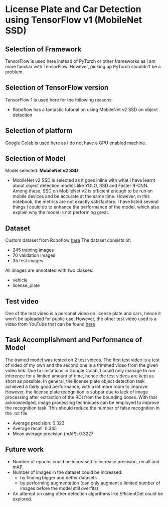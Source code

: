 # License Plate and Car Detection using TensorFlow v1 (MobileNet SSD)

## Selection of Framework
TensorFlow is used here instead of PyTorch or other frameworks as I am more familiar with TensorFlow. However, picking up PyTorch shouldn't be a problem.

## Selection of TensorFlow version
TensorFlow 1 is used here for the following reasons:
- Roboflow has a fantastic tutorial on using MobileNet v2 SSD on object detection

## Selection of platform
Google Colab is used here as I do not have a GPU enabled machine.

## Selection of Model
Model selected: **MobileNet v2 SSD**
- MobileNet v2 SSD is selected as it goes inline with what I have learnt about object detection models like YOLO, SSD and Faster R-CNN. Among these, SSD on MobileNet v2 is efficient enough to be run on mobile devices and be accurate at the same time. However, in this notebook, the metrics are not exactly satisfactory. I have listed several things I could do to enhance the performance of the model, which also explain why the model is not performing great.

## Dataset
Custom dataset from Roboflow [here](https://public.roboflow.com/object-detection/license-plates-us-eu)
The dataset consists of:
- 245 training images
- 70 validation images
- 35 test images

All images are annotated with two classes:
- vehicle
- license_plate
    
## Test video
One of the test video is a personal video on license plate and cars, hence it won't be uploaded for public use.
However, the other test video used is a video from YouTube that can be found [here](https://www.youtube.com/watch?v=Z4eOnPTp2Aw)

## Task Accomplishment and Performance of Model
The trained model was tested on 2 test videos. The first test video is a test of video of my own and the second one is a trimmed video from the given video link. Due to limitations in Google Colab, I could only manage to run inference for a limited amount of time, hence the test videos are kept as short as possible.
In general, the license plate object detection task achieved a fairly good performance, with a lot more room to improve.
However, the license plate recognition is subpar due to lack of image processing after extraction of the ROI from the bounding boxes. With that acknowledged, image processing techniques can be employed to improve the recognition task. This should reduce the number of false recognition in the .txt file.
- Average precision: 0.323
- Average recall: 0.345
- Mean average precision (mAP): 0.3227

## Future work
- Number of epochs could be increased to increase precision, recall and mAP.
- Number of images in the dataset could be increased:
    - by finding bigger and better datasets
    - by performing augmentation (can only augment a limited number of images before the model still overfits)
- An attempt on using other detection algorithms like EfficientDet could be explored.
